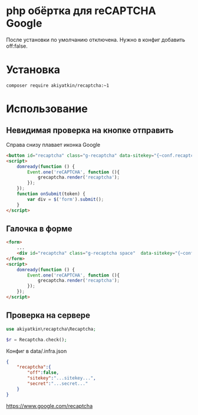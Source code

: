 # php обёртка для reCAPTCHA Google

После установки по умолчанию отключена. Нужно в конфиг добавить off:false.

# Установка

```composer require akiyatkin/recaptcha:~1```

# Использование

## Невидимая проверка на кнопке отправить
Справа снизу плавает иконка Google
```html
<button id="recaptcha" class="g-recaptcha" data-sitekey="{~conf.recaptcha.sitekey}" data-callback="onSubmit">Submit</button>
<script>
	domready(function () {
		Event.one('reCAPTCHA', function (){
			grecaptcha.render('recaptcha');
		});
	});
	function onSubmit(token) {
		var div = $('form').submit();
	}
</script>
```
## Галочка в форме
```html
<form>
	...
	<div id="recaptcha" class="g-recaptcha space"  data-sitekey="{~conf.recaptcha.sitekey}"></div>
</form>
<script>
	domready(function () {
		Event.one('reCAPTCHA', function (){
			grecaptcha.render('recaptcha');
		});
	});
</script>
```

## Проверка на сервере
```php
use akiyatkin\recaptcha\Recaptcha;

$r = Recaptcha.check();
```

Конфиг в data/.infra.json
```json
{
	"recaptcha":{
		"off":false,
		"sitekey":"...sitekey...",
		"secret":"...secret..."
	}
}
```

https://www.google.com/recaptcha

